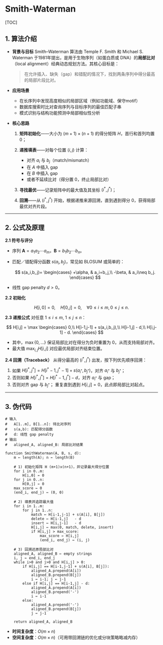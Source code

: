 # Smith-Waterman
[TOC]

## 1. 算法介绍

   * **背景与目标**
     Smith–Waterman 算法由 Temple F. Smith 和 Michael S. Waterman 于1981年提出，是用于生物序列（如蛋白质或 DNA）的**局部比对**（local alignment）经典动态规划方法。其核心目标是：

     > 在允许插入、缺失（gap）和错配的情况下，找到两条序列中得分最高的局部片段比对。

   * **应用场景**

     * 在长序列中发现高度相似的局部区域（例如功能域、保守motif）
     * 数据库搜索时比对查询序列与目标序列的最佳匹配子串
     * 模式识别与结构功能预测中局部相似性分析

   * **核心思路**

     1. **矩阵初始化**——大小为 $(m+1)\times(n+1)$ 的得分矩阵 $H$，首行和首列均置 0；
     2. **递推填表**——对每个位置 $(i,j)$ 计算：

        * 对齐 $a_i$ 与 $b_j$（match/mismatch）
        * 在 $A$ 中插入 gap
        * 在 $B$ 中插入 gap
        * 或者不延续比对（得分置 0，终止局部比对）
     3. **寻找最优**——记录矩阵中的最大值及其坐标 $(i^*,j^*)$；
     4. **回溯**——从 $(i^*,j^*)$ 开始，根据递推来源回溯，直到遇到得分 0，获得局部最优对齐片段。

---

## 2. 公式及原理

   **2.1 符号与评分**

   * 序列 $\mathbf{A}=a_1a_2\cdots a_m$，$\mathbf{B}=b_1b_2\cdots b_n$。
   * 匹配／错配得分函数 $s(a_i,b_j)$，常见如 BLOSUM 或简单的：

     $$
s(a_i,b_j)=
       \begin{cases}
         +\alpha, & a_i=b_j,\\
         -\beta,  & a_i\neq b_j.
       \end{cases}
$$
   * 线性 gap penalty $d>0$。

   **2.2 初始化**

   $$
H[i,0]=0,\quad H[0,j]=0,\quad \forall 0\le i\le m, 0\le j\le n.
$$

   **2.3 递推公式**
   对任意 $1\le i\le m$, $1\le j\le n$：

   $$
H[i,j]
     = \max \begin{cases}
       0,\\
       H[i-1,j-1] + s(a_i,b_j),\\
       H[i-1,j]   - d,\\
       H[i,j-1]   - d.
     \end{cases}
$$

   * 其中，$\max\{0,\dots\}$ 保证局部比对在得分为负时重置为 0，从而支持局部对齐。
   * 最大值 $\max_{i,j}H[i,j]$ 对应最优局部对齐结束位置。

   **2.4 回溯（Traceback）**
   从得分最高的 $(i^*,j^*)$ 出发，按下列优先顺序回溯：

   1. 如果 $H[i^*,j^*] = H[i^*-1,j^*-1] + s(a_{i^*},b_{j^*})$，对齐 $a_{i^*}$ 与 $b_{j^*}$；
   2. 否则如果 $H[i^*,j^*] = H[i^*-1,j^*] - d$，对齐 $a_{i^*}$ 与 gap；
   3. 否则对齐 gap 与 $b_{j^*}$；
      重复直到遇到 $H[i,j]=0$，此点即局部比对起点。

---

## 3. 伪代码

```text
# 输入
#   A[1..m], B[1..n]: 待比对序列
#   s(a,b): 匹配得分函数
#   d: 线性 gap penalty
# 输出
#   aligned_A, aligned_B: 局部比对结果

function SmithWaterman(A, B, s, d):
    m ← length(A); n ← length(B)

    # 1) 初始化矩阵 H (m+1)x(n+1)，并记录最大得分位置
    for i in 0..m:
        H[i,0] ← 0
    for j in 0..n:
        H[0,j] ← 0
    max_score ← 0
    (end_i, end_j) ← (0, 0)

    # 2) 填表并追踪最大值
    for i in 1..m:
        for j in 1..n:
            match ← H[i-1,j-1] + s(A[i], B[j])
            delete ← H[i-1,j]   - d
            insert ← H[i,j-1]   - d
            H[i,j] ← max(0, match, delete, insert)
            if H[i,j] > max_score:
                max_score ← H[i,j]
                (end_i, end_j) ← (i, j)

    # 3) 回溯还原局部比对
    aligned_A, aligned_B ← empty strings
    i, j ← end_i, end_j
    while i>0 and j>0 and H[i,j] > 0:
        if H[i,j] == H[i-1,j-1] + s(A[i], B[j]):
            aligned_A.prepend(A[i])
            aligned_B.prepend(B[j])
            i ← i-1; j ← j-1
        else if H[i,j] == H[i-1,j] - d:
            aligned_A.prepend(A[i])
            aligned_B.prepend('-')
            i ← i-1
        else:
            aligned_A.prepend('-')
            aligned_B.prepend(B[j])
            j ← j-1

    return aligned_A, aligned_B
```

* **时间复杂度**：$O(m \times n)$
* **空间复杂度**：$O(m \times n)$（可用带回溯链的优化或分块策略略减内存）
